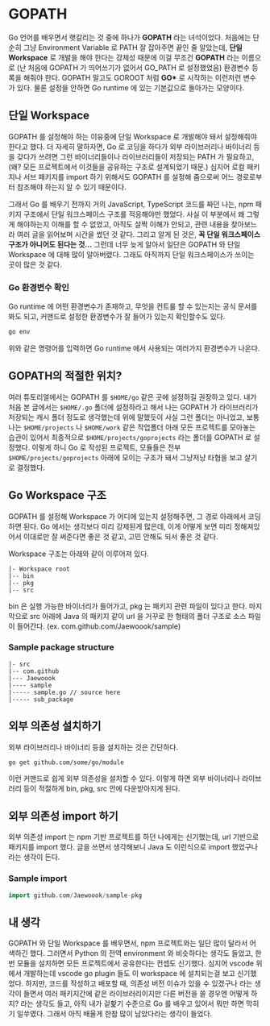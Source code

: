 # GOPATH

Go 언어를 배우면서 햇갈리는 것 중에 하나가 **GOPATH** 라는 녀석이었다.
처음에는 단순히 그냥 Environment Variable 로 PATH 잘 잡아주면 끝인 줄 알았는데, **단일 Workspace** 로 개발을 해야 한다는 강제성 때문에 이걸 무조건 **GOPATH** 라는 이름으로 (난 처음에 GOPATH 가 띄어쓰기가 없어서 GO_PATH 로 설정했었음) 환경변수 등록을 해줘야 한다.
GOPATH 말고도 GOROOT 처럼 **GO\*** 로 시작하는 이런저런 변수가 있다. 물론 설정을 안하면 Go runtime 에 있는 기본값으로 돌아가는 모양이다.

## 단일 Workspace

GOPATH 를 설정해야 하는 이유중에 단일 Workspace 로 개발해야 돼서 설정해줘야 한다고 했다. 더 자세히 말하자면, Go 로 코딩을 하다가 외부 라이브러리나 바이너리 등을 갖다가 쓰려면 그런 바이너리들이나 라이브러리들이 저장되는 PATH 가 필요하고, (왜? 모든 프로젝트에서 이것들을 공유하는 구조로 설계되었기 때문.) 심지어 로컬 패키지나 서브 패키지를 import 하기 위해서도 GOPATH 를 설정해 줌으로써 어느 경로로부터 참조해야 하는지 알 수 있기 때문이다.

그래서 Go 를 배우기 전까지 거의 JavaScript, TypeScript 코드를 짜던 나는, npm 패키지 구조에서 단일 워크스페이스 구조를 적응해야만 했었다. 사실 이 부분에서 왜 그렇게 해야하는지 이해를 할 수 없었고, 아직도 살짝 이해가 안되고, 관련 내용을 찾아보느라 여러 글을 읽어보며 시간을 썼던 것 같다. 그리고 알게 된 것은, **꼭 단일 워크스페이스 구조가 아니어도 된다는 것...** 그런데 너무 늦게 알아서 일단은 GOPATH 와 단일 Workspace 에 대해 많이 알아버렸다. 그래도 아직까지 단일 워크스페이스가 쓰이는 곳이 많은 것 같다.

### Go 환경변수 확인

Go runtime 에 어떤 환경변수가 존재하고, 무엇을 컨트룰 할 수 있는지는 공식 문서를 봐도 되고, 커맨드로 설정한 환경변수가 잘 들어가 있는지 확인할수도 있다.

```sh
go env
```

위와 같은 명령어를 입력하면 Go runtime 에서 사용되는 여러가지 환경변수가 나온다.

## GOPATH의 적절한 위치?

여러 튜토리얼에서는 GOPATH 를 `$HOME/go` 같은 곳에 설정하길 권장하고 있다. 내가 처음 본 글에서는 `$HOME/.go` 폴더에 설정하라고 해서 나는 GOPATH 가 라이브러리가 저장되는 캐시 폴더 정도로 생각했는데 위에 말했듯이 사실 그런 폴더는 아니었고, 보통 나는 `$HOME/projects` 나 `$HOME/work` 같은 작업폴더 아래 모든 프로젝트를 모아놓는 습관이 있어서 최종적으로 `$HOME/projects/goprojects` 라는 폴더를 GOPATH 로 설정했다. 이렇게 하니 Go 로 작성된 프로젝트, 모듈들은 전부 `$HOME/projects/goprojects` 아래에 모이는 구조가 돼서 그냥저냥 타협을 보고 살기로 결정했다.

## Go Workspace 구조

GOPATH 를 설정해 Workspace 가 어디에 있는지 설정해주면, 그 경로 아래에서 코딩하면 된다. Go 에서는 생각보다 미리 강제된게 많은데, 이게 어떻게 보면 미리 정해져있어서 이대로만 잘 써준다면 좋은 것 같고, 고민 안해도 되서 좋은 것 같다.

Workspace 구조는 아래와 같이 이루어져 있다.

```
|- Workspace root
|-- bin
|-- pkg
|-- src
```

bin 은 실행 가능한 바이너리가 들어가고, pkg 는 패키지 관련 파일이 있다고 한다. 마지막으로 src 아래에 Java 의 패키지 같이 url 을 거꾸로 한 형태의 폴더 구조로 소스 파일이 들어간다. (ex. com.github.com/Jaewoook/sample)

### Sample package structure

```
|- src
|-- com.github
|--- Jaewoook
|---- sample
|----- sample.go // source here
|----- sub_package
```

## 외부 의존성 설치하기

외부 라이브러리나 바이너리 등을 설치하는 것은 간단하다.

```
go get github.com/some/go/module
```

이런 커맨드로 쉽게 외부 의존성을 설치할 수 있다.
이렇게 하면 외부 바이너리나 라이브러리 등이 적절하게 bin, pkg, src 안에 다운받아지게 된다.

## 외부 의존성 import 하기

외부 의존성 import 는 npm 기반 프로젝트를 하던 나에게는 신기했는데, url 기반으로 패키지를 import 했다. 글을 쓰면서 생각해보니 Java 도 이런식으로 import 했었구나 라는 생각이 든다.

### Sample import

```go
import github.com/Jaewoook/sample-pkg
```

## 내 생각

GOPATH 와 단일 Workspace 를 배우면서, npm 프로젝트와는 일단 많이 달라서 어색하긴 했다. 그러면서 Python 의 전역 environment 와 비슷하다는 생각도 들었고, 한번 모듈을 설치하면 모든 프로젝트에서 공유한다는 컨셉도 신기했다. 심지어 vscode 위에서 개발하는데 vscode go plugin 들도 이 workspace 에 설치되는걸 보고 신기했었다. 하지만, 코드를 작성하고 배포할 때, 의존성 버전 이슈가 있을 수 있겠구나 라는 생각이 들면서 여러 패키지간에 같은 라이브러리이지만 다른 버전을 쓸 경우엔 어떻게 하지? 라는 생각도 들고, 아직 내가 겉핥기 수준으로 Go 를 배우고 있어서 뭐만 하면 막히기 일쑤였다. 그래서 아직 배울게 한참 많이 남았다라는 생각이 들었다.